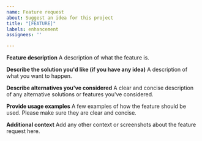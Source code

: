 ```yaml
---
name: Feature request
about: Suggest an idea for this project
title: "[FEATURE]"
labels: enhancement
assignees: ''

---
```


**Feature description**
A description of what the feature is. 

**Describe the solution you'd like (if you have any idea)**
A description of what you want to happen.

**Describe alternatives you've considered**
A clear and concise description of any alternative solutions or features you've considered.

**Provide usage examples**
A few examples of how the feature should be used. Please make sure they are clear
and concise.

**Additional context**
Add any other context or screenshots about the feature request here.
